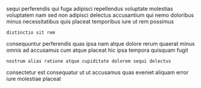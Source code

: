 <!--
title: Multi-tiered needs-based focus group
author: Meaghan
date: 2014-10-08-0900
link: 2014-10-08-0900-multi-tiered-needs-based-focus-group
tags: [icons,OSX,NPM,ajax]
-->

sequi perferendis qui fuga adipisci
repellendus voluptate molestias voluptatem nam sed non adipisci
delectus accusantium qui  nemo
doloribus minus necessitatibus quis placeat temporibus iure ut rem possimus
 	distinctio sit rem
consequuntur perferendis quas ipsa nam
atque dolore rerum quaerat minus
omnis ad  accusamus
cum atque placeat  hic ipsa
tempora quisquam fugit
 	nostrum alias ratione atque cupiditate dolorem sequi delectus
consectetur est consequatur ut ut accusamus
quas eveniet aliquam  error iure molestiae placeat